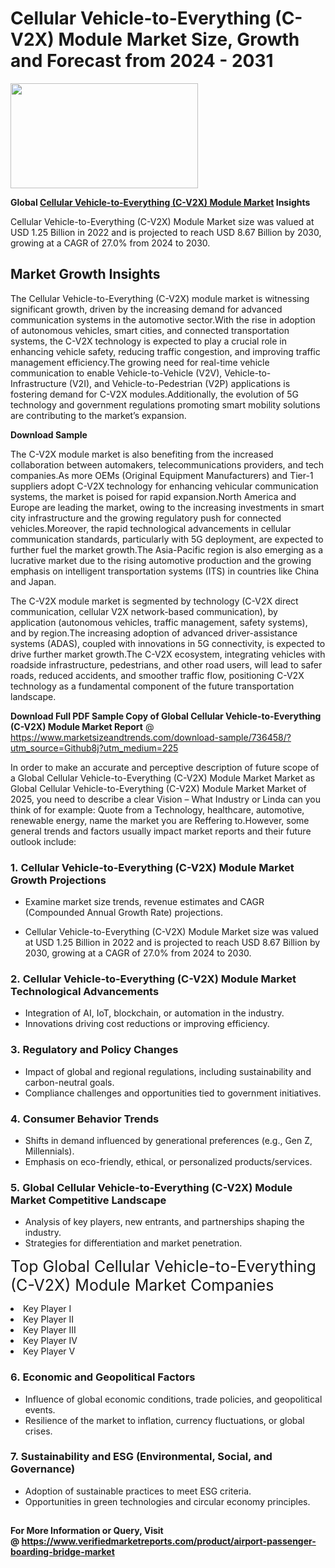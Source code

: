 <H1>Cellular Vehicle-to-Everything (C-V2X) Module Market Size, Growth and Forecast from 2024 - 2031</H1><img class="aligncenter size-medium wp-image-584254" src="https://thirdeyenews.in/wp-content/uploads/2024/09/Global-Market-Research-300x168.jpeg" alt="" width="300" height="168" /><p><strong>Global&nbsp;<a href="https://www.marketsizeandtrends.com/download-sample/736458/?utm_source=Github8j?utm_medium=225">Cellular Vehicle-to-Everything (C-V2X) Module Market</a> Insights</strong></p><p>Cellular Vehicle-to-Everything (C-V2X) Module Market size was valued at USD 1.25 Billion in 2022 and is projected to reach USD 8.67 Billion by 2030, growing at a CAGR of 27.0% from 2024 to 2030.</p><p><h2>Market Growth Insights</h2> <p>The Cellular Vehicle-to-Everything (C-V2X) module market is witnessing significant growth, driven by the increasing demand for advanced communication systems in the automotive sector.With the rise in adoption of autonomous vehicles, smart cities, and connected transportation systems, the C-V2X technology is expected to play a crucial role in enhancing vehicle safety, reducing traffic congestion, and improving traffic management efficiency.The growing need for real-time vehicle communication to enable Vehicle-to-Vehicle (V2V), Vehicle-to-Infrastructure (V2I), and Vehicle-to-Pedestrian (V2P) applications is fostering demand for C-V2X modules.Additionally, the evolution of 5G technology and government regulations promoting smart mobility solutions are contributing to the market’s expansion.</p> <p><strong>Download Sample</strong></p> <p>The C-V2X module market is also benefiting from the increased collaboration between automakers, telecommunications providers, and tech companies.As more OEMs (Original Equipment Manufacturers) and Tier-1 suppliers adopt C-V2X technology for enhancing vehicular communication systems, the market is poised for rapid expansion.North America and Europe are leading the market, owing to the increasing investments in smart city infrastructure and the growing regulatory push for connected vehicles.Moreover, the rapid technological advancements in cellular communication standards, particularly with 5G deployment, are expected to further fuel the market growth.The Asia-Pacific region is also emerging as a lucrative market due to the rising automotive production and the growing emphasis on intelligent transportation systems (ITS) in countries like China and Japan.</p> <p>The C-V2X module market is segmented by technology (C-V2X direct communication, cellular V2X network-based communication), by application (autonomous vehicles, traffic management, safety systems), and by region.The increasing adoption of advanced driver-assistance systems (ADAS), coupled with innovations in 5G connectivity, is expected to drive further market growth.The C-V2X ecosystem, integrating vehicles with roadside infrastructure, pedestrians, and other road users, will lead to safer roads, reduced accidents, and smoother traffic flow, positioning C-V2X technology as a fundamental component of the future transportation landscape.</p> <p><span class=""><strong>Download Full PDF Sample Copy of Global Cellular Vehicle-to-Everything (C-V2X) Module Market Report</strong> @ <a href="https://www.marketsizeandtrends.com/download-sample/736458/?utm_source=Github8j?utm_medium=225" target="_blank">https://www.marketsizeandtrends.com/download-sample/736458/?utm_source=Github8j?utm_medium=225</a></span></p><p>In order to make an accurate and perceptive description of future scope of a Global&nbsp;Cellular Vehicle-to-Everything (C-V2X) Module Market Market as Global&nbsp;Cellular Vehicle-to-Everything (C-V2X) Module Market Market of 2025, you need to describe a clear Vision &ndash; What Industry or Linda can you think of for example: Quote from a Technology, healthcare, automotive, renewable energy, name the market you are Reffering to.However, some general trends and factors usually impact market reports and their future outlook include:</p><h3>1.&nbsp;<strong>Cellular Vehicle-to-Everything (C-V2X) Module Market Growth Projections</strong></h3><ul><li>Examine market size trends, revenue estimates and CAGR (Compounded Annual Growth Rate) projections.</li><li><p>Cellular Vehicle-to-Everything (C-V2X) Module Market size was valued at USD 1.25 Billion in 2022 and is projected to reach USD 8.67 Billion by 2030, growing at a CAGR of 27.0% from 2024 to 2030.</p></li></ul><h3>2.&nbsp;<strong>Cellular Vehicle-to-Everything (C-V2X) Module Market Technological Advancements</strong></h3><ul><li>Integration of AI, IoT, blockchain, or automation in the industry.</li><li>Innovations driving cost reductions or improving efficiency.</li></ul><h3>3.&nbsp;<strong>Regulatory and Policy Changes</strong></h3><ul><li>Impact of global and regional regulations, including sustainability and carbon-neutral goals.</li><li>Compliance challenges and opportunities tied to government initiatives.</li></ul><h3>4.&nbsp;<strong>Consumer Behavior Trends</strong></h3><ul><li>Shifts in demand influenced by generational preferences (e.g., Gen Z, Millennials).</li><li>Emphasis on eco-friendly, ethical, or personalized products/services.</li></ul><h3>5.&nbsp;<strong>Global Cellular Vehicle-to-Everything (C-V2X) Module Market Competitive Landscape</strong></h3><ul><li>Analysis of key players, new entrants, and partnerships shaping the industry.</li><li>Strategies for differentiation and market penetration.</li></ul><p data-pm-slice="1 1 []"><span style="color: inherit; font-family: inherit; font-size: 25px;">Top Global Cellular Vehicle-to-Everything (C-V2X) Module Market Companies</span></p><div class="" data-test-id=""><p><li>Key Player I</li><li> Key Player II</li><li> Key Player III</li><li> Key Player IV</li><li> Key Player V</li></p></div><h3>6.&nbsp;<strong>Economic and Geopolitical Factors</strong></h3><ul><li>Influence of global economic conditions, trade policies, and geopolitical events.</li><li>Resilience of the market to inflation, currency fluctuations, or global crises.</li></ul><h3>7.&nbsp;<strong>Sustainability and ESG (Environmental, Social, and Governance)</strong></h3><ul><li>Adoption of sustainable practices to meet ESG criteria.</li><li>Opportunities in green technologies and circular economy principles.</li></ul><h2><strong style="font-size: 14px;">For More Information or Query, Visit @&nbsp;</strong><a style="background-color: #ffffff; font-size: 14px;" href="https://www.marketsizeandtrends.com/report/cellular-vehicle-to-everything-c-v2x-module-market/" target="_blank">https://www.verifiedmarketreports.com/product/airport-passenger-boarding-bridge-market</a></h2>